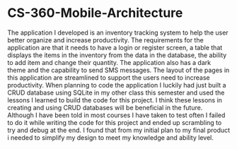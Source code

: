 # CS-360-Mobile-Architecture

  The application I developed is an inventory tracking system to help the user better organize and increase productivity. The requirements for the application are that it needs to have a login or register screen, a table that displays the items in the inventory from the data in the database, the ability to add item and change their quantity. The application also has a dark theme and the capability to send SMS messages. The layout of the pages in this application are streamlined to support the users need to increase productivity. When planning to code the application I luckily had just built a CRUD database using SQLite in my other class this semester and used the lessons I learned to build the code for this project. I think these lessons in creating and using CRUD databases will be beneficial in the future. Although I have been told in most courses I have taken to test often I failed to do it while writing the code for this project and ended up scrambling to try and debug at the end. I found that from my initial plan to my final product i needed to simplify my design to meet my knowledge and ability level. 
